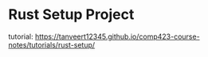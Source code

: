 # Rust Setup Project
tutorial: https://tanveert12345.github.io/comp423-course-notes/tutorials/rust-setup/
